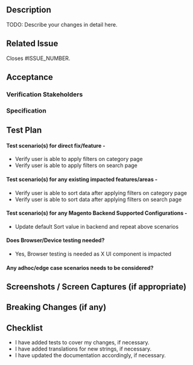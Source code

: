 <!--
Before submitting this pull request, please make sure you have read our Contribution Guidelines and your PR meets our contribution standards:
https://github.com/magento/pwa-studio/blob/master/.github/CONTRIBUTING.md

Please fill out as much information as you can about your PR to help speed up the review process.
If your PR addresses an existing GitHub Issue, please refer to it in the title or Additional Information section to make the connection.

We may ask you for changes in your PR in order to meet the standards set in our Contribution Guidelines. PRs that do not comply with our guidelines may be closed at the maintainers' discretion.

Feel free to remove this section before creating this PR. Thank you for your contribution!
-->

## Description

TODO: Describe your changes in detail here.

## Related Issue

<!--- This project only accepts pull requests related to open issues -->
<!--- If suggesting a new feature or change, please discuss it in an issue first -->
<!--- If fixing a bug, there should be an issue describing it with steps to reproduce -->
<!--- Please link to the issue here by replacing ISSUE_NUMBER with your actual issue number. -->
<!--- Using the above wording causes Github to automatically close the issue on merge. -->

Closes #ISSUE_NUMBER.

## Acceptance

<!-- The people and processes this pull request needs before it is merged. -->
<!-- These fields are not required when opening the pull request, but they -->
<!-- should be populated after code review. -->

### Verification Stakeholders

<!-- People who must verify that this solves the attached issue. -->

### Specification

<!-- Changes to `upward-spec` and/or `upward-js` packages must be reviewed -->
<!-- by `UPWARD-PHP` maintainers to ensure continued compatibility -->

## Test Plan

<!-- We look forward to have no/less bugs part of our code review and QA -->
<!-- So, we request you to add detailed test plan on what needs to be QA'ed before this PR gets merged -->
<!-- As you add the test plan you would also come across a scenario which might needs to checked -->
<!-- Also, as part of Review/QA we will update test plan if needed -->

#### Test scenario(s) for direct fix/feature - 
<!-- Example -->
-   Verify user is able to apply filters on category page
-   Verify user is able to apply filters on search page

#### Test scenario(s) for any existing impacted features/areas - 
<!-- Example -->
-   Verify user is able to sort data after applying filters on category page
-   Verify user is able to sort data after applying filters on search page

#### Test scenario(s) for any Magento Backend Supported Configurations -
<!-- Example -->
- Update default Sort value in backend and repeat above scenarios

#### Does Browser/Device testing needed?
<!-- Any change on Venia UI needs testing in Browser/Devices, Example -->
- Yes, Browser testing is needed as X UI component is impacted 

#### Any adhoc/edge case scenarios needs to be considered?
<!-- Example -->
<!-- Verify app behaviour when user enters Special characters in search field -->
<!-- Enter Special characters in search field -->

## Screenshots / Screen Captures (if appropriate)

## Breaking Changes (if any)

<!-- If there are any breaking changes in this PR, please describe them here-->
<!-- For example: -->
<!-- * Removed Foo prop fro component Bar -->

## Checklist

<!--- Go over all the following points, and make sure you've done anything necessary -->

-   I have added tests to cover my changes, if necessary.
-   I have added translations for new strings, if necessary.
-   I have updated the documentation accordingly, if necessary.
